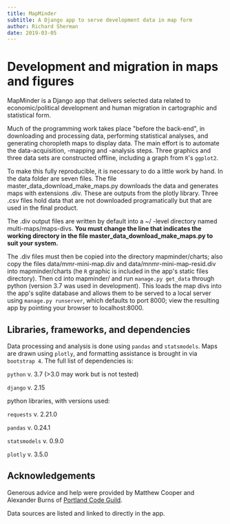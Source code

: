 ```yaml
---
title: MapMinder
subtitle: A Django app to serve development data in map form
author: Richard Sherman
date: 2019-03-05
---
```


# Development and migration in maps and figures
MapMinder is a Django app that delivers selected data related to economic/political development and human migration in cartographic and statistical form. 

Much of the programming work takes place "before the back-end", in downloading and processing data, performing statistical analyses, and generating choropleth maps to display data. The main effort is to automate the data-acquisition, -mapping and -analysis steps. Three graphics and three data sets are constructed offline, including a graph from `R`'s `ggplot2`. 

To make this fully reproducible, it is necessary to do a little work by hand. In the data folder are seven files. The file master_data_download_make_maps.py downloads the data and generates maps with extensions .div. These are outputs from the plotly library. Three .csv files hold data that are not downloaded programatically but that are used in the final product. 

The .div output files are written by default into a ~/ -level directory named multi-maps/maps-divs. **You must change the line that indicates the working directory in the file master_data_download_make_maps.py to suit your system.** 

The .div files must then be copied into the directory mapminder/charts; also copy the files data/mmr-mini-map.div and data/mnmr-mini-map-resid.div into mapminder/charts (he `R` graphic is included in the app's static files directory). Then cd into mapminder/ and run `manage.py get_data` through python (version 3.7 was used in development). This loads the map divs into the app's sqlite database and allows them to be served to a local server using `manage.py runserver`, which defaults to port 8000; view the resulting app by pointing your browser to localhost:8000.

## Libraries, frameworks, and dependencies
Data processing and analysis is done using `pandas` and `statsmodels`. Maps are drawn using `plotly`, and formatting assistance is brought in via `bootstrap 4`. The full list of dependencies is:

`python` v. 3.7 (>3.0 may work but is not tested) 

`django` v. 2.15

python libraries, with versions used:

`requests` v. 2.21.0

`pandas` v. 0.24.1

`statsmodels` v. 0.9.0

`plotly` v. 3.5.0

## Acknowledgements
Generous advice and help were provided by Matthew Cooper and Alexander Burns of [Portland Code Guild](https://pdxcodeguild.com).

Data sources are listed and linked to directly in the app. 
